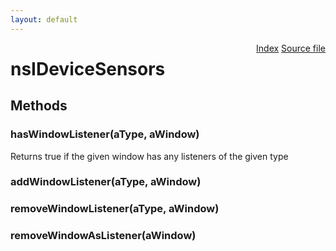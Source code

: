 ```yaml
---
layout: default
---
```

<div class='links' style='float:right'><a href="../index.html">Index</a>
<a href="http://dxr.mozilla.org/mozilla-central/source/xpcom/system/nsIDeviceSensors.idl">Source file</a>
</div>

# nsIDeviceSensors #

## Methods ##

### hasWindowListener(aType, aWindow) ###
  
Returns true if the given window has any listeners of the given type  
  

### addWindowListener(aType, aWindow) ###

### removeWindowListener(aType, aWindow) ###

### removeWindowAsListener(aWindow) ###
